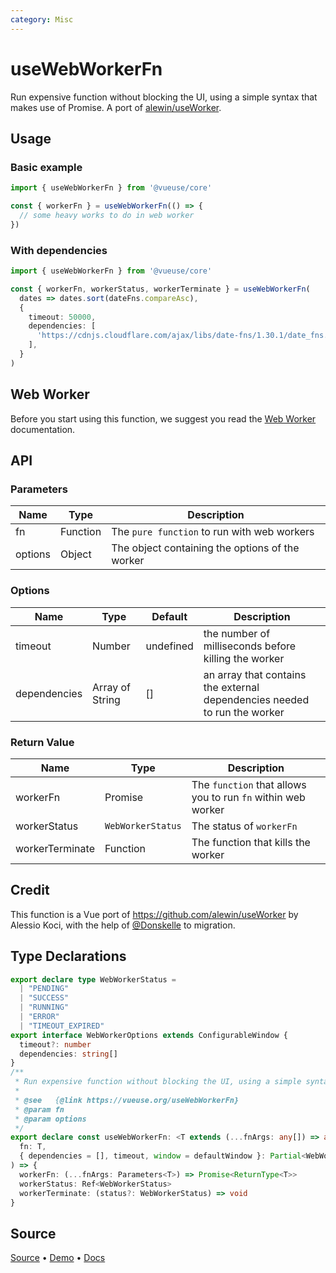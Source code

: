 ```yaml
---
category: Misc
---
```


# useWebWorkerFn

Run expensive function without blocking the UI, using a simple syntax that makes use of Promise. A port of [alewin/useWorker](https://github.com/alewin/useWorker).

## Usage

### Basic example

```js
import { useWebWorkerFn } from '@vueuse/core'

const { workerFn } = useWebWorkerFn(() => {
  // some heavy works to do in web worker
})
```

### With dependencies

```ts {7-9}
import { useWebWorkerFn } from '@vueuse/core'

const { workerFn, workerStatus, workerTerminate } = useWebWorkerFn(
  dates => dates.sort(dateFns.compareAsc), 
  {
    timeout: 50000,
    dependencies: [
      'https://cdnjs.cloudflare.com/ajax/libs/date-fns/1.30.1/date_fns.js' // dateFns
    ],
  }
)
```

## Web Worker

Before you start using this function, we suggest you read the [Web Worker](https://developer.mozilla.org/en-US/docs/Web/API/Web_Workers_API/Using_web_workers) documentation.

## API

### Parameters

| Name            | Type             | Description                                                |
| --------------- | ---------------- | ---------------------------------------------------------- |
| fn              | Function         | The `pure function` to run with web workers                |
| options         | Object           | The object containing the options of the worker            |

### Options

| Name         | Type            | Default   | Description                                                               |
| ------------ | --------------- | --------- | ------------------------------------------------------------------------- |
| timeout      | Number          | undefined | the number of milliseconds before killing the worker                      |
| dependencies | Array of String | []        | an array that contains the external dependencies needed to run the worker |


### Return Value

| Name            | Type             | Description                                                |
| --------------- | ---------------- | ---------------------------------------------------------- |
| workerFn        | Promise          | The `function` that allows you to run `fn` within web worker |
| workerStatus    | `WebWorkerStatus`   | The status of `workerFn`                                   |
| workerTerminate | Function         | The function that kills the worker                          |

## Credit

This function is a Vue port of https://github.com/alewin/useWorker by Alessio Koci, with the help of [@Donskelle](https://github.com/Donskelle) to migration.



<!--FOOTER_STARTS-->
## Type Declarations

```typescript
export declare type WebWorkerStatus =
  | "PENDING"
  | "SUCCESS"
  | "RUNNING"
  | "ERROR"
  | "TIMEOUT_EXPIRED"
export interface WebWorkerOptions extends ConfigurableWindow {
  timeout?: number
  dependencies: string[]
}
/**
 * Run expensive function without blocking the UI, using a simple syntax that makes use of Promise.
 *
 * @see   {@link https://vueuse.org/useWebWorkerFn}
 * @param fn
 * @param options
 */
export declare const useWebWorkerFn: <T extends (...fnArgs: any[]) => any>(
  fn: T,
  { dependencies = [], timeout, window = defaultWindow }: Partial<WebWorkerOptions> = {},
) => {
  workerFn: (...fnArgs: Parameters<T>) => Promise<ReturnType<T>>
  workerStatus: Ref<WebWorkerStatus>
  workerTerminate: (status?: WebWorkerStatus) => void
}
```

## Source

[Source](https://github.com/vueuse/vueuse/blob/main/packages/core/useWebWorkerFn/index.ts) • [Demo](https://github.com/vueuse/vueuse/blob/main/packages/core/useWebWorkerFn/demo.vue) • [Docs](https://github.com/vueuse/vueuse/blob/main/packages/core/useWebWorkerFn/index.md)


<!--FOOTER_ENDS-->
